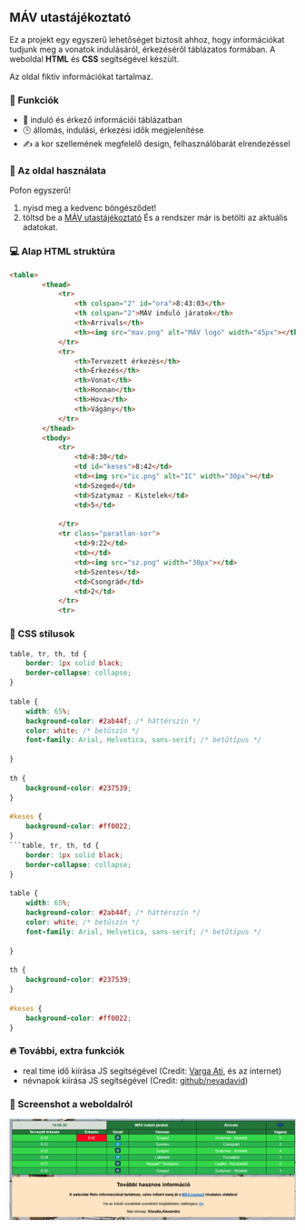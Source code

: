## MÁV utastájékoztató

Ez a projekt egy egyszerű lehetőséget biztosít ahhoz, hogy információkat tudjunk meg a vonatok indulásáról, érkezéséről táblázatos formában. A weboldal **HTML** és **CSS** segítségével készült.

Az oldal fiktív információkat tartalmaz. 

### 📌 Funkciók
- 🚊 induló és érkező információi táblázatban
- 🕒 állomás, indulási, érkezési idők megjelenítése
- ✍ a kor szellemének megfelelő design, felhasználóbarát elrendezéssel

### 🚀 Az oldal használata
Pofon egyszerű! 
1. nyisd meg a kedvenc böngésződet! 
2. töltsd be a [MÁV utastájékoztató](https://david-mezei.github.io/2025_01_30_MAV_indulo_jaratok/)
És a rendszer már is betölti az aktuális adatokat.

### 💻 Alap HTML struktúra
```html
<table>
        <thead>
            <tr>
                <th colspan="2" id="ora">8:43:03</th>
                <th colspan="2">MÁV induló járatok</th>
                <th>Arrivals</th>
                <th><img src="mav.png" alt="MÁV logo" width="45px"></th>
            </tr>
            <tr>
                <th>Tervezett érkezés</th>
                <th>Érkezés</th>
                <th>Vonat</th>
                <th>Honnan</th>
                <th>Hova</th>
                <th>Vágány</th>
            </tr>
        </thead>
        <tbody>
            <tr>
                <td>8:30</td>
                <td id="keses">8:42</td>
                <td><img src="ic.png" alt="IC" width="30px"></td>
                <td>Szeged</td>
                <td>Szatymaz - Kistelek</td>
                <td>5</td>
                
            </tr>
            <tr class="paratlan-sor">
                <td>9:22</td>
                <td></td>
                <td><img src="sz.png" width="30px"></td>
                <td>Szentes</td>
                <td>Csongrád</td>
                <td>2</td>
            </tr>
            <tr>
```

### 🎨 CSS stílusok
```css
table, tr, th, td {
    border: 1px solid black;
    border-collapse: collapse;
}

table {
    width: 65%; 
    background-color: #2ab44f; /* háttérszín */
    color: white; /* betűszín */
    font-family: Arial, Helvetica, sans-serif; /* betűtípus */
    
}

th {
    background-color: #237539;
}

#keses {
    background-color: #ff0022;
}
```table, tr, th, td {
    border: 1px solid black;
    border-collapse: collapse;
}

table {
    width: 65%; 
    background-color: #2ab44f; /* háttérszín */
    color: white; /* betűszín */
    font-family: Arial, Helvetica, sans-serif; /* betűtípus */
    
}

th {
    background-color: #237539;
}

#keses {
    background-color: #ff0022;
}
```

### 🔥 További, extra funkciók

- real time idő kiírása JS segítségével (Credit: [Varga Ati](https://github.com/VargaAti), és az internet)
- névnapok kiírása JS segítségével (Credit: [github/nevadavid](https://github.com/nevadavid/nevnap))

### 📸 Screenshot a weboldalról

![Screenshot](images\screenshot.png)

